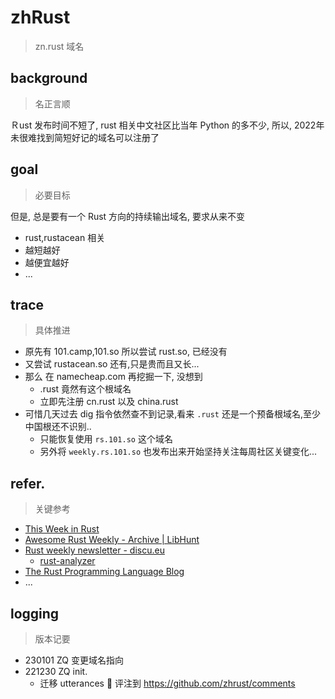 # zhRust
> zn.rust 域名

## background
> 名正言顺

Ｒust 发布时间不短了,
rust 相关中文社区比当年 Python 的多不少,
所以, 2022年未很难找到简短好记的域名可以注册了


## goal
> 必要目标

但是, 总是要有一个 Rust 方向的持续输出域名, 
要求从来不变

- rust,rustacean 相关
- 越短越好
- 越便宜越好
- ...


## trace
> 具体推进

- 原先有 101.camp,101.so 所以尝试 rust.so, 已经没有
- 又尝试 rustacean.so 还有,只是贵而且又长...
- 那么 在 namecheap.com 再挖掘一下, 没想到
    - .rust 竟然有这个根域名
    - 立即先注册 cn.rust 以及 china.rust
- 可惜几天过去 dig 指令依然查不到记录,看来 `.rust` 还是一个预备根域名,至少中国根还不识别..
    - 只能恢复使用 `rs.101.so` 这个域名
    - 另外将 `weekly.rs.101.so` 也发布出来开始坚持关注每周社区关键变化...


## refer.
> 关键参考

- [This Week in Rust](https://this-week-in-rust.org/)
- [Awesome Rust Weekly - Archive | LibHunt](https://rust.libhunt.com/newsletter/archive)
- [Rust weekly newsletter - discu.eu](https://discu.eu/weekly/rust/)
    - [rust-analyzer](https://rust-analyzer.github.io/thisweek)
- [The Rust Programming Language Blog](https://blog.rust-lang.org/inside-rust/index.html)
- ...


## logging
> 版本记要

- 230101 ZQ 变更域名指向
- 221230 ZQ init.
    - 迁移 utterances 🔮 评注到 https://github.com/zhrust/comments